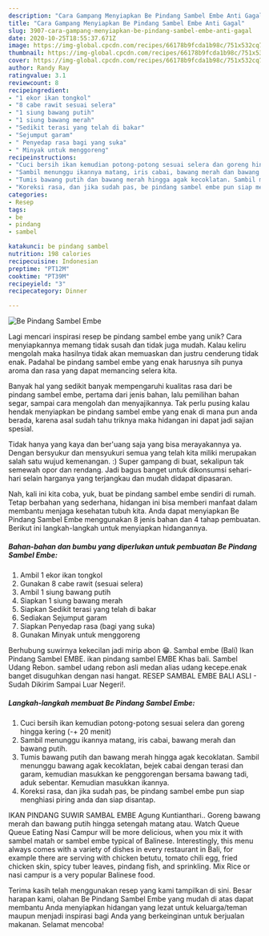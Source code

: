 ```yaml
---
description: "Cara Gampang Menyiapkan Be Pindang Sambel Embe Anti Gagal"
title: "Cara Gampang Menyiapkan Be Pindang Sambel Embe Anti Gagal"
slug: 3907-cara-gampang-menyiapkan-be-pindang-sambel-embe-anti-gagal
date: 2020-10-25T18:55:37.671Z
image: https://img-global.cpcdn.com/recipes/66178b9fcda1b98c/751x532cq70/be-pindang-sambel-embe-foto-resep-utama.jpg
thumbnail: https://img-global.cpcdn.com/recipes/66178b9fcda1b98c/751x532cq70/be-pindang-sambel-embe-foto-resep-utama.jpg
cover: https://img-global.cpcdn.com/recipes/66178b9fcda1b98c/751x532cq70/be-pindang-sambel-embe-foto-resep-utama.jpg
author: Randy Ray
ratingvalue: 3.1
reviewcount: 8
recipeingredient:
- "1 ekor ikan tongkol"
- "8 cabe rawit sesuai selera"
- "1 siung bawang putih"
- "1 siung bawang merah"
- "Sedikit terasi yang telah di bakar"
- "Sejumput garam"
- " Penyedap rasa bagi yang suka"
- " Minyak untuk menggoreng"
recipeinstructions:
- "Cuci bersih ikan kemudian potong-potong sesuai selera dan goreng hingga kering (-+ 20 menit)"
- "Sambil menunggu ikannya matang, iris cabai, bawang merah dan bawang putih."
- "Tumis bawang putih dan bawang merah hingga agak kecoklatan. Sambil menunggu bawang agak kecoklatan, bejek cabai dengan terasi dan garam, kemudian masukkan ke penggorengan bersama bawang tadi, aduk sebentar. Kemudian masukkan ikannya."
- "Koreksi rasa, dan jika sudah pas, be pindang sambel embe pun siap menghiasi piring anda dan siap disantap."
categories:
- Resep
tags:
- be
- pindang
- sambel

katakunci: be pindang sambel 
nutrition: 198 calories
recipecuisine: Indonesian
preptime: "PT12M"
cooktime: "PT39M"
recipeyield: "3"
recipecategory: Dinner

---
```



![Be Pindang Sambel Embe](https://img-global.cpcdn.com/recipes/66178b9fcda1b98c/751x532cq70/be-pindang-sambel-embe-foto-resep-utama.jpg)

Lagi mencari inspirasi resep be pindang sambel embe yang unik? Cara menyiapkannya memang tidak susah dan tidak juga mudah. Kalau keliru mengolah maka hasilnya tidak akan memuaskan dan justru cenderung tidak enak. Padahal be pindang sambel embe yang enak harusnya sih punya aroma dan rasa yang dapat memancing selera kita.

Banyak hal yang sedikit banyak mempengaruhi kualitas rasa dari be pindang sambel embe, pertama dari jenis bahan, lalu pemilihan bahan segar, sampai cara mengolah dan menyajikannya. Tak perlu pusing kalau hendak menyiapkan be pindang sambel embe yang enak di mana pun anda berada, karena asal sudah tahu triknya maka hidangan ini dapat jadi sajian spesial.

Tidak hanya yang kaya dan ber&#39;uang saja yang bisa merayakannya ya. Dengan bersyukur dan mensyukuri semua yang telah kita miliki merupakan salah satu wujud kemenangan. :) Super gampang di buat, sekalipun tak semewah opor dan rendang. Jadi bagus banget untuk dikonsumsi sehari-hari selain harganya yang terjangkau dan mudah didapat dipasaran.


Nah, kali ini kita coba, yuk, buat be pindang sambel embe sendiri di rumah. Tetap berbahan yang sederhana, hidangan ini bisa memberi manfaat dalam membantu menjaga kesehatan tubuh kita. Anda dapat menyiapkan Be Pindang Sambel Embe menggunakan 8 jenis bahan dan 4 tahap pembuatan. Berikut ini langkah-langkah untuk menyiapkan hidangannya.

<!--inarticleads1-->

##### Bahan-bahan dan bumbu yang diperlukan untuk pembuatan Be Pindang Sambel Embe:

1. Ambil 1 ekor ikan tongkol
1. Gunakan 8 cabe rawit (sesuai selera)
1. Ambil 1 siung bawang putih
1. Siapkan 1 siung bawang merah
1. Siapkan Sedikit terasi yang telah di bakar
1. Sediakan Sejumput garam
1. Siapkan  Penyedap rasa (bagi yang suka)
1. Gunakan  Minyak untuk menggoreng


Berhubung suwirnya kekecilan jadi mirip abon 😁. Sambal embe (Bali) Ikan Pindang Sambel EMBE. ikan pindang sambel EMBE Khas bali. Sambel Udang Rebon. sambel udang rebon asli medan alias udang kecepe.enak banget disuguhkan dengan nasi hangat. RESEP SAMBAL EMBE BALI ASLI - Sudah Dikirim Sampai Luar Negeri!. 

<!--inarticleads2-->

##### Langkah-langkah membuat Be Pindang Sambel Embe:

1. Cuci bersih ikan kemudian potong-potong sesuai selera dan goreng hingga kering (-+ 20 menit)
1. Sambil menunggu ikannya matang, iris cabai, bawang merah dan bawang putih.
1. Tumis bawang putih dan bawang merah hingga agak kecoklatan. Sambil menunggu bawang agak kecoklatan, bejek cabai dengan terasi dan garam, kemudian masukkan ke penggorengan bersama bawang tadi, aduk sebentar. Kemudian masukkan ikannya.
1. Koreksi rasa, dan jika sudah pas, be pindang sambel embe pun siap menghiasi piring anda dan siap disantap.


IKAN PINDANG SUWIR SAMBAL EMBE Agung Kuntianthari.. Goreng bawang merah dan bawang putih hingga setengah matang atau. Watch Queue Queue Eating Nasi Campur will be more delicious, when you mix it with sambel matah or sambel embe typical of Balinese. Interestingly, this menu always comes with a variety of dishes in every restaurant in Bali, for example there are serving with chicken betutu, tomato chili egg, fried chicken skin, spicy tuber leaves, pindang fish, and sprinkling. Mix Rice or nasi campur is a very popular Balinese food. 

Terima kasih telah menggunakan resep yang kami tampilkan di sini. Besar harapan kami, olahan Be Pindang Sambel Embe yang mudah di atas dapat membantu Anda menyiapkan hidangan yang lezat untuk keluarga/teman maupun menjadi inspirasi bagi Anda yang berkeinginan untuk berjualan makanan. Selamat mencoba!
